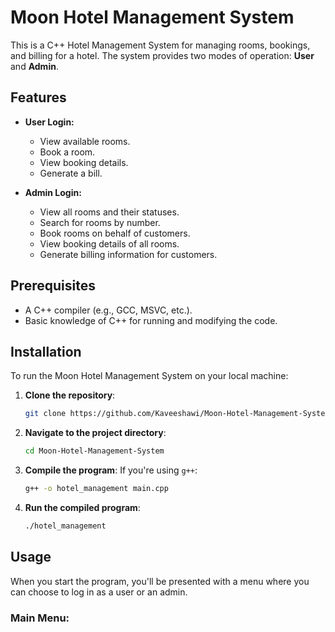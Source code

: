 # Moon Hotel Management System

This is a C++ Hotel Management System for managing rooms, bookings, and billing for a hotel. The system provides two modes of operation: **User** and **Admin**. 

## Features
- **User Login:**
  - View available rooms.
  - Book a room.
  - View booking details.
  - Generate a bill.

- **Admin Login:**
  - View all rooms and their statuses.
  - Search for rooms by number.
  - Book rooms on behalf of customers.
  - View booking details of all rooms.
  - Generate billing information for customers.

## Prerequisites
- A C++ compiler (e.g., GCC, MSVC, etc.).
- Basic knowledge of C++ for running and modifying the code.

## Installation

To run the Moon Hotel Management System on your local machine:

1. **Clone the repository**:
    ```bash
    git clone https://github.com/Kaveeshawi/Moon-Hotel-Management-System.git
    ```
2. **Navigate to the project directory**:
    ```bash
    cd Moon-Hotel-Management-System
    ```
3. **Compile the program**:
    If you're using `g++`:
    ```bash
    g++ -o hotel_management main.cpp
    ```
4. **Run the compiled program**:
    ```bash
    ./hotel_management
    ```

## Usage

When you start the program, you'll be presented with a menu where you can choose to log in as a user or an admin.

### Main Menu:
